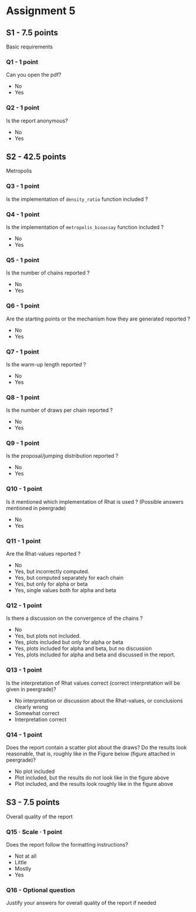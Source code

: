# Assignment 5

## S1 - 7.5 points

Basic requirements

### Q1 - 1 point

Can you open the pdf?

- No
- Yes

### Q2 - 1 point

Is the report anonymous?

- No
- Yes

## S2 - 42.5 points

Metropolis

### Q3 - 1 point

Is the implementation of `density_ratio` function included ?

### Q4 - 1 point

Is the implementation of `metropolis_bioassay` function included ?

- No
- Yes

### Q5 - 1 point

Is the number of chains reported ?

- No
- Yes

### Q6 - 1 point

Are the starting points or the mechanism how they are generated reported ?

- No
- Yes

### Q7 - 1 point

Is the warm-up length reported ?

- No
- Yes

### Q8 - 1 point

Is the number of draws per chain reported ?

- No
- Yes

### Q9 - 1 point

Is the proposal/jumping distribution reported ?

- No
- Yes

### Q10 - 1 point

Is it mentioned which implementation of Rhat is used ? (Possible answers mentioned in peergrade)

- No
- Yes

### Q11 - 1 point

Are the Rhat-values reported ?

- No
- Yes, but incorrectly computed.
- Yes, but computed separately for each chain
- Yes, but only for alpha or beta
- Yes, single values both for alpha and beta

### Q12 - 1 point

Is there a discussion on the convergence of the chains ?

- No
- Yes, but plots not included.
- Yes, plots included but only for alpha or beta
- Yes, plots included for alpha and beta, but no discussion
- Yes, plots included for alpha and beta and discussed in the report.

### Q13 - 1 point

Is the interpretation of Rhat values correct (correct interpretation will be given in peergrade)?

- No interpretation or discussion about the Rhat-values, or conclusions clearly wrong
- Somewhat correct
- Interpretation correct

### Q14 - 1 point
Does the report contain a scatter plot about the draws? Do the results look reasonable, that is, roughly like in the Figure below (figure attached in peergrade)?

- No plot included
- Plot included, but the results do not look like in the figure above
- Plot included, and the results look roughly like in the figure above

## S3 - 7.5 points

Overall quality of the report

### Q15 · Scale · 1 point
Does the report follow the formatting instructions?

- Not at all
- Little
- Mostly
- Yes

### Q16 - Optional question

Justify your answers for overall quality of the report if needed
